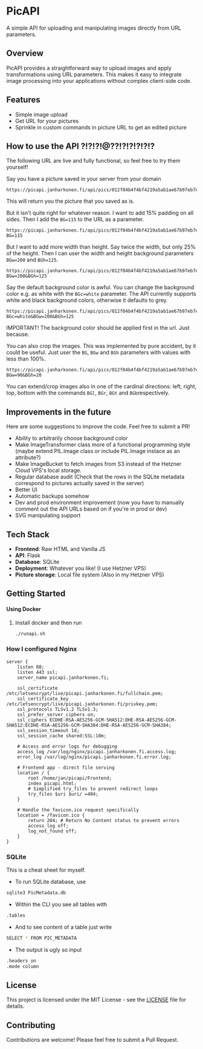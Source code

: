 # PicAPI

A simple API for uploading and manipulating images directly from URL parameters.

## Overview

PicAPI provides a straightforward way to upload images and apply transformations using URL parameters. This makes it easy to integrate image processing into your applications without complex client-side code.

## Features

- Simple image upload
- Get URL for your pictures
- Sprinkle in custom commands in picture URL to get an edited picture

## How to use the API ?!?!?!@??!?!?!?!?!?

The following URL are live and fully functional, so feel free to try them yourself!

Say you have a picture saved in your server from your domain
```
https://picapi.janharkonen.fi/api/pics/012f04b4f4bf4219a5ab1ae67b97eb7e.jpg
```
This will return you the picture that you saved as is.

But it isn't quite right for whatever reason.
I want to add 15% padding on all sides. Then I add the `BG=115` to the URL as a parameter.
```
https://picapi.janharkonen.fi/api/pics/012f04b4f4bf4219a5ab1ae67b97eb7e.jpg?BG=115
```
But I want to add more width than height. Say twice the width, but only 25% of the height. Then I can user the width and height background parameters `BGw=200` and `BGh=125`.
```
https://picapi.janharkonen.fi/api/pics/012f04b4f4bf4219a5ab1ae67b97eb7e.jpg?BGw=200&BGh=125
```
Say the default background color is awful. You can change the background color e.g. as white with the `BGc=white` parameter. The API currently supports white and black background colors, otherwise it defaults to grey.
```
https://picapi.janharkonen.fi/api/pics/012f04b4f4bf4219a5ab1ae67b97eb7e.jpg?BGc=white&BGw=200&BGh=125
```
IMPORTANT! The background color should be applied first in the url. Just because.

You can also crop the images. This was implemented by pure accident, by it could be useful. Just user the `BG`, `BGw` and `BGh` parameters with values with less than 100%.
```
https://picapi.janharkonen.fi/api/pics/012f04b4f4bf4219a5ab1ae67b97eb7e.jpg?BGw=90&BGh=20
```
You can extend/crop images also in one of the cardinal directions: left, right, top, bottom with the commands `BGl`, `BGr`, `BGt` and `BGb`respectively.
## Improvements in the future
Here are some suggestions to improve the code. Feel free to submit a PR!
- Ability to arbitrarily choose background color
- Make ImageTransformer class more of a functional programming style (maybe extend PIL.Image class or include PIL.Image instace as an attribute?)
- Make ImageBucket to fetch images from S3 instead of the Hetzner Cloud VPS's local storage.
- Regular database audit (Check that the rows in the SQLite metadata correspond to pictures actually saved in the server)
- Better UI
- Automatic backups somehow
- Dev and prod environment improvement (now you have to manually comment out the API URLs based on if you're in prod or dev)
- SVG manipulating support
## Tech Stack

- **Frontend**: Raw HTML and Vanilla JS
- **API**: Flask
- **Database**: SQLite
- **Deployment**: Whatever you like! (I use Hetzner VPS)
- **Picture storage**: Local file system (Also in my Hetzner VPS)

## Getting Started

#### Using Docker

1. Install docker and then run
   ```bash
   ./runapi.sh
   ```
### How I configured Nginx

```nginx
server {
    listen 80;
    listen 443 ssl;
    server_name picapi.janharkonen.fi;

    ssl_certificate /etc/letsencrypt/live/picapi.janharkonen.fi/fullchain.pem;
    ssl_certificate_key /etc/letsencrypt/live/picapi.janharkonen.fi/privkey.pem;
    ssl_protocols TLSv1.2 TLSv1.3;
    ssl_prefer_server_ciphers on;
    ssl_ciphers ECDHE-RSA-AES256-GCM-SHA512:DHE-RSA-AES256-GCM-SHA512:ECDHE-RSA-AES256-GCM-SHA384:DHE-RSA-AES256-GCM-SHA384;
    ssl_session_timeout 1d;
    ssl_session_cache shared:SSL:10m;

    # Access and error logs for debugging
    access_log /var/log/nginx/picapi.janharkonen.fi.access.log;
    error_log /var/log/nginx/picapi.janharkonen.fi.error.log;

    # Frontend app - direct file serving
    location / {
        root /home/jan/picapi/Frontend;
        index picapi.html;
        # Simplified try_files to prevent redirect loops
        try_files $uri $uri/ =404;
    }

    # Handle the favicon.ico request specifically
    location = /favicon.ico {
        return 204; # Return No Content status to prevent errors
        access_log off;
        log_not_found off;
    }
}
```

### SQLite
This is a cheat sheet for myself.
 - To run SQLite database, use
```bash
sqlite3 PicMetadata.db
```
 - Within the CLI you see all tables with
```bash
.tables
```
 - And to see content of a table just write
```bash
SELECT * FROM PIC_METADATA
```
 - The output is ugly so input
```bash
.headers on
.mode column
```
## License

This project is licensed under the MIT License - see the [LICENSE](LICENSE) file for details.

## Contributing

Contributions are welcome! Please feel free to submit a Pull Request.